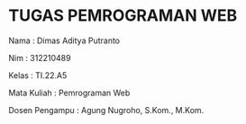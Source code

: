 # TUGAS PEMROGRAMAN WEB

Nama  : Dimas Aditya Putranto

Nim   : 312210489

Kelas : TI.22.A5

Mata Kuliah : Pemrograman Web

Dosen Pengampu : Agung Nugroho, S.Kom., M.Kom.
